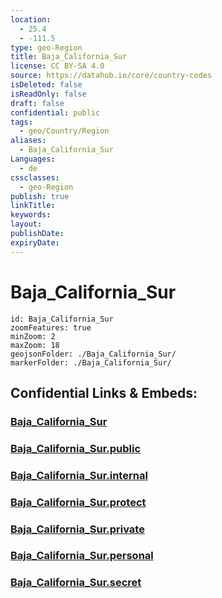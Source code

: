 ```yaml
---
location:
  - 25.4
  - -111.5
type: geo-Region
title: Baja_California_Sur
license: CC BY-SA 4.0
source: https://datahub.io/core/country-codes
isDeleted: false
isReadOnly: false
draft: false
confidential: public
tags:
  - geo/Country/Region
aliases:
  - Baja_California_Sur
Languages:
  - de
cssclasses:
  - geo-Region
publish: true
linkTitle:
keywords:
layout:
publishDate:
expiryDate:
---
```


# Baja_California_Sur

```leaflet
id: Baja_California_Sur
zoomFeatures: true 
minZoom: 2 
maxZoom: 18
geojsonFolder: ./Baja_California_Sur/
markerFolder: ./Baja_California_Sur/
```


## Confidential Links & Embeds: 

### [Baja_California_Sur](/_Standards/Earth/Continent/America~Central/Mexico/States~Mexico/Baja_California_Sur.md) 

### [Baja_California_Sur.public](/_public/Earth/Continent/America~Central/Mexico/States~Mexico/Baja_California_Sur.public.md) 

### [Baja_California_Sur.internal](/_internal/Earth/Continent/America~Central/Mexico/States~Mexico/Baja_California_Sur.internal.md) 

### [Baja_California_Sur.protect](/_protect/Earth/Continent/America~Central/Mexico/States~Mexico/Baja_California_Sur.protect.md) 

### [Baja_California_Sur.private](/_private/Earth/Continent/America~Central/Mexico/States~Mexico/Baja_California_Sur.private.md) 

### [Baja_California_Sur.personal](/_personal/Earth/Continent/America~Central/Mexico/States~Mexico/Baja_California_Sur.personal.md) 

### [Baja_California_Sur.secret](/_secret/Earth/Continent/America~Central/Mexico/States~Mexico/Baja_California_Sur.secret.md)

